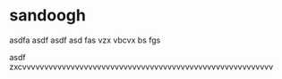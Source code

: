 # sandoogh
asdfa
asdf
asdf
asd
fas
vzx
vbcvx
bs
fgs

asdf
zxcvvvvvvvvvvvvvvvvvvvvvvvvvvvvvvvvvvvvvvvvvvvvvvvvvvvvvvvvv

